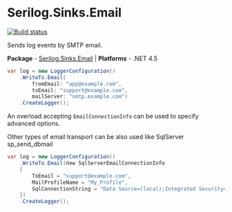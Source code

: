 ﻿# Serilog.Sinks.Email

[![Build status](https://ci.appveyor.com/api/projects/status/sfvp7dw8u6aiodj1/branch/master?svg=true)](https://ci.appveyor.com/project/serilog/serilog-sinks-email/branch/master)

Sends log events by SMTP email.

**Package** - [Serilog.Sinks.Email](http://nuget.org/packages/serilog.sinks.email)
| **Platforms** - .NET 4.5

```csharp
var log = new LoggerConfiguration()
    .WriteTo.Email(
        fromEmail: "app@example.com",
        toEmail: "support@example.com",
        mailServer: "smtp.example.com")
    .CreateLogger();
```

An overload accepting `EmailConnectionInfo` can be used to specify advanced options.

Other types of email transport can be also used like SqlServer sp_send_dbmail
```csharp
var log = new LoggerConfiguration()
    .WriteTo.Email(ńew SqlServerEmailConnectionInfo
    {
        ToEmail = "support@example.com",
        MailProfileName = "My_Profile",
        SqlConnectionString = "Data Source=(local);Integrated Security=True"
    })
    .CreateLogger();
```
